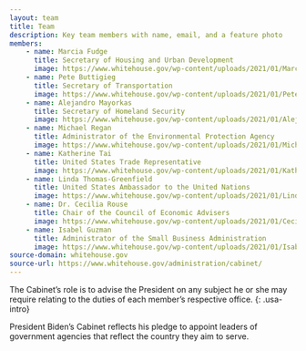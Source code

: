 ```yaml
---
layout: team
title: Team
description: Key team members with name, email, and a feature photo
members:
    - name: Marcia Fudge
      title: Secretary of Housing and Urban Development
      image: https://www.whitehouse.gov/wp-content/uploads/2021/01/Marcia_Fudge.jpg
    - name: Pete Buttigieg
      title: Secretary of Transportation
      image: https://www.whitehouse.gov/wp-content/uploads/2021/01/Pete_Buttigieg.jpg
    - name: Alejandro Mayorkas
      title: Secretary of Homeland Security
      image: https://www.whitehouse.gov/wp-content/uploads/2021/01/Alejandro_Mayorkas.jpg
    - name: Michael Regan
      title: Administrator of the Environmental Protection Agency
      image: https://www.whitehouse.gov/wp-content/uploads/2021/01/Michael_Regan.jpg
    - name: Katherine Tai
      title: United States Trade Representative
      image: https://www.whitehouse.gov/wp-content/uploads/2021/01/Katherine_Tai.jpg
    - name: Linda Thomas-Greenfield
      title: United States Ambassador to the United Nations
      image: https://www.whitehouse.gov/wp-content/uploads/2021/01/Linda_Thomas-Greenfield.jpg
    - name: Dr. Cecilia Rouse
      title: Chair of the Council of Economic Advisers
      image: https://www.whitehouse.gov/wp-content/uploads/2021/01/Cecilia_Rouse.jpg
    - name: Isabel Guzman
      title: Administrator of the Small Business Administration
      image: https://www.whitehouse.gov/wp-content/uploads/2021/01/Isabel_Guzman.jpg
source-domain: whitehouse.gov
source-url: https://www.whitehouse.gov/administration/cabinet/
---
```


The Cabinet’s role is to advise the President on any subject he or she may require relating to the duties of each member’s respective office.
{: .usa-intro}

President Biden’s Cabinet reflects his pledge to appoint leaders of government agencies that reflect the country they aim to serve.